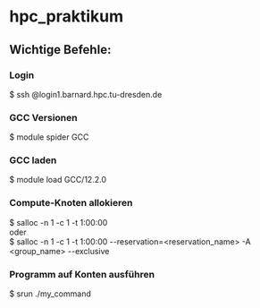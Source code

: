# hpc_praktikum
## Wichtige Befehle:
### Login
$ ssh <zih-login>@login1.barnard.hpc.tu-dresden.de
### GCC Versionen
$ module spider GCC
### GCC laden
$ module load GCC/12.2.0
### Compute-Knoten allokieren
$ salloc -n 1 -c 1 -t 1:00:00  
oder  
$ salloc -n 1 -c 1 -t 1:00:00 --reservation=<reservation_name> -A <group_name> --exclusive
### Programm auf Konten ausführen
$ srun ./my_command

